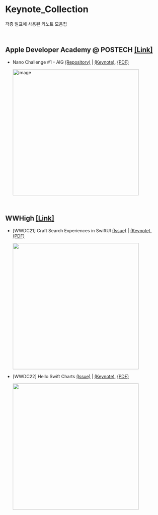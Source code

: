 # Keynote_Collection
각종 발표에 사용된 키노트 모음집

</br>

## Apple Developer Academy @ POSTECH [[Link]](https://github.com/DeveloperAcademy-POSTECH)
- Nano Challenge #1 - AIG [(Repository)](https://github.com/Chaeho-Min/AIG) | [(Keynote)](https://github.com/Chaeho-Min/Keynote_Collection/blob/main/NC1_%20AIG.key), [(PDF)](https://github.com/Chaeho-Min/Keynote_Collection/blob/main/NC1_AIG(PDF).pdf)

  <img width="400" alt="image" src="https://user-images.githubusercontent.com/75792767/175551050-e4a81cba-7b91-4191-8e00-de74c90c28ca.png">

</br>

## WWHigh [[Link]](https://github.com/WWHigh/WWDC-STUDY)
- [WWDC21] Craft Search Experiences in SwiftUI [(Issue)](https://github.com/WWHigh/WWDC-STUDY/issues/5) | [(Keynote)](https://github.com/Chaeho-Min/Keynote_Collection/blob/main/WWHigh_%231_Searchable.key), [(PDF)](https://github.com/Chaeho-Min/Keynote_Collection/blob/main/WWHigh_%231_Searchable(PDF).pdf)

  <img width="400" src="https://user-images.githubusercontent.com/75792767/175550596-53e04c1f-d303-4005-b37a-600107a88397.png">

- [WWDC22] Hello Swift Charts [(Issue)](https://github.com/WWHigh/WWDC-STUDY/issues/15) | [(Keynote)](https://github.com/Chaeho-Min/Keynote_Collection/blob/main/WWHigh_%232_Hello%20Swift%20Charts.key), [(PDF)](https://github.com/Chaeho-Min/Keynote_Collection/blob/main/WWHigh_%232_Hello%20Swift%20Charts(PDF).pdf)

  <img width="400" src="https://user-images.githubusercontent.com/75792767/175550788-8bf0ba24-fd55-4b5e-9da1-4a1202131572.png">
